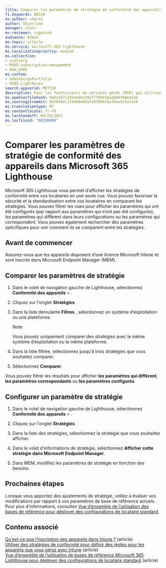 ```yaml
---
title: Comparer les paramètres de stratégie de conformité des appareils dans Microsoft 365 Lighthouse
f1.keywords: NOCSH
ms.author: sharik
author: SKjerland
manager: scotv
ms-reviewer: ragovind
audience: Admin
ms.topic: article
ms.service: microsoft-365-lighthouse
ms.localizationpriority: medium
ms.collection:
- scotvorg
- M365-subscription-management
- Adm_O365
ms.custom:
- AdminSurgePortfolio
- M365-Lighthouse
search.appverid: MET150
description: Pour les fournisseurs de services gérés (MSP) qui utilisent Microsoft 365 Lighthouse, découvrez comment comparer les paramètres de stratégie de conformité des appareils.
ms.openlocfilehash: 9a6c56712564a96230ef7709418aab04f60eb1d4
ms.sourcegitcommit: 0b7070ec119e00e0dafe030bbfbef0ae5c9afa19
ms.translationtype: MT
ms.contentlocale: fr-FR
ms.lasthandoff: 09/29/2022
ms.locfileid: "68188898"
---
```

# <a name="compare-device-compliance-policy-settings-in-microsoft-365-lighthouse"></a>Comparer les paramètres de stratégie de conformité des appareils dans Microsoft 365 Lighthouse

Microsoft 365 Lighthouse vous permet d’afficher les stratégies de conformité entre vos locataires en une seule vue. Vous pouvez favoriser la sécurité et la standardisation entre vos locataires en comparant les stratégies. Vous pouvez filtrer les vues pour afficher les paramètres qui ont été configurés (par rapport aux paramètres qui n’ont pas été configurés), les paramètres qui diffèrent dans leurs configurations ou les paramètres qui correspondent. Vous pouvez également rechercher des paramètres spécifiques pour voir comment ils se comparent entre les stratégies.

## <a name="before-you-begin"></a>Avant de commencer

Assurez-vous que les appareils disposent d’une licence Microsoft Intune et sont inscrits dans Microsoft Endpoint Manager (MEM).

## <a name="compare-policy-settings"></a>Comparer les paramètres de stratégie

1. Dans le volet de navigation gauche de Lighthouse, sélectionnez **Conformité des appareils** > .

2. Cliquez sur l'onglet **Stratégies**.

3. Dans la liste déroulante **Filtres** , sélectionnez un système d’exploitation ou une plateforme.

   > [!NOTE]
   > Vous pouvez uniquement comparer des stratégies avec le même système d’exploitation ou la même plateforme.

4. Dans la liste filtrée, sélectionnez jusqu’à trois stratégies que vous souhaitez comparer.

5. Sélectionnez **Comparer**.

Vous pouvez filtrer les résultats pour afficher **les paramètres qui diffèrent**, **les paramètres correspondants** ou **les paramètres configurés**.

## <a name="configure-a-policy-setting"></a>Configurer un paramètre de stratégie

1. Dans le volet de navigation gauche de Lighthouse, sélectionnez **Conformité des appareils** > .

2. Cliquez sur l'onglet **Stratégies**.

3. Dans la liste des stratégies, sélectionnez la stratégie que vous souhaitez afficher.

4. Dans le volet d’informations de stratégie, sélectionnez **Afficher cette stratégie dans Microsoft Endpoint Manager**.

5. Dans MEM, modifiez les paramètres de stratégie en fonction des besoins.

## <a name="next-steps"></a>Prochaines étapes

Lorsque vous apportez des ajustements de stratégie, veillez à évaluer vos modifications par rapport à vos paramètres de base de référence actuels. Pour plus d’informations, consultez [Vue d’ensemble de l’utilisation des bases de référence pour déployer des configurations de locataire standard](m365-lighthouse-deploy-standard-tenant-configurations-overview.md).

## <a name="related-content"></a>Contenu associé

[Qu’est-ce que l’inscription des appareils dans Intune ?](/mem/intune/enrollment/device-enrollment) (article)  
[Utiliser des stratégies de conformité pour définir des règles pour les appareils que vous gérez avec Intune](/mem/intune/protect/device-compliance-get-started) (article)  
[Vue d’ensemble de l’utilisation de bases de référence Microsoft 365 Lighthouse pour déployer des configurations de locataire standard](m365-lighthouse-deploy-standard-tenant-configurations-overview.md) (article)
